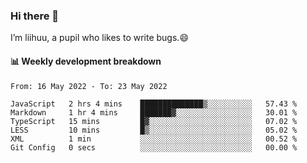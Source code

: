### Hi there 👋
I’m liihuu, a pupil who likes to write bugs.😄


#### 📊 Weekly development breakdown
<!--START_SECTION:waka-->

```text
From: 16 May 2022 - To: 23 May 2022

JavaScript   2 hrs 4 mins    ██████████████▒░░░░░░░░░░   57.43 %
Markdown     1 hr 4 mins     ███████▓░░░░░░░░░░░░░░░░░   30.01 %
TypeScript   15 mins         █▓░░░░░░░░░░░░░░░░░░░░░░░   07.02 %
LESS         10 mins         █▒░░░░░░░░░░░░░░░░░░░░░░░   05.02 %
XML          1 min           ░░░░░░░░░░░░░░░░░░░░░░░░░   00.52 %
Git Config   0 secs          ░░░░░░░░░░░░░░░░░░░░░░░░░   00.00 %
```

<!--END_SECTION:waka-->

<!--
**liihuu/liihuu** is a ✨ _special_ ✨ repository because its `README.md` (this file) appears on your GitHub profile.

Here are some ideas to get you started:

- 🔭 I’m currently working on ...
- 🌱 I’m currently learning ...
- 👯 I’m looking to collaborate on ...
- 🤔 I’m looking for help with ...
- 💬 Ask me about ...
- 📫 How to reach me: ...
- 😄 Pronouns: ...
- ⚡ Fun fact: ...
-->
